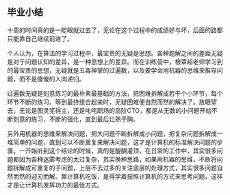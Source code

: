 ## 毕业小结

十周的时间真的是一眨眼就过去了，无论在这个过程中的成绩好与坏，后面的路都只能靠自己继续前进了。

个人认为，在算法的学习过程中，最宝贵的无疑是思想。各种题解之间的差距无疑是对于问题认知的差异，是一种思想上的差异。而在训练营中，根覃超老师学习到的最宝贵的思想，无疑就是五毒神掌的过遍数，以及要学会用机器的思维来推导问题，而不是傻傻的人肉递归。

过遍数无疑是刻意练习的最朴素最基础的方法，把困难拆解成若干个小环节，每个环节不断的练习，等到最终组合起来时，无疑困难便自然而然的解决了。放眼望去，无论是图灵奖得主，还是叱咤职场的高阶CTO，都是从无数的小问题开始不断刻意的练习，不断的强化，直到最后烂熟于胸。

另外用机器的思维来解决问题，把大问题不断拆解成小问题，把复杂问题拆解成一堆简单的问题，直到可以不断重复来解决问题，这才是计算机的标准解决问题的步骤。一开始听到这个结论的时候，真的是醍醐灌顶，在日常的工作中，其实很多问题都因为各种迷雾考虑的太过复杂，其实换种思路，如果用机器的思维，不断将问题拆解成可重复的子问题，上层不去过多的关注底层的处理方式，其实很多问题自然而然的迎刃而解。靠计算机吃饭，是得学着按照计算机的方式来思考问题，这样才是让计算机发挥功力的最佳方式。